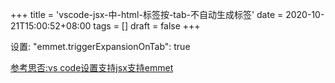 +++
title = 'vscode-jsx-中-html-标签按-tab-不自动生成标签'
date = 2020-10-21T15:00:52+08:00
tags = []
draft = false
+++

设置: "emmet.triggerExpansionOnTab": true


[参考思否:vs code设置支持jsx支持emmet](https://segmentfault.com/a/1190000014509651)

